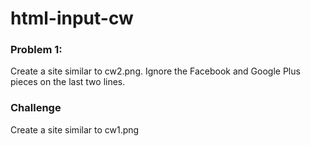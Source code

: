# html-input-cw

### Problem 1:
Create a site similar to cw2.png. Ignore the Facebook and Google Plus pieces on the last two lines.

### Challenge
Create a site similar to cw1.png
